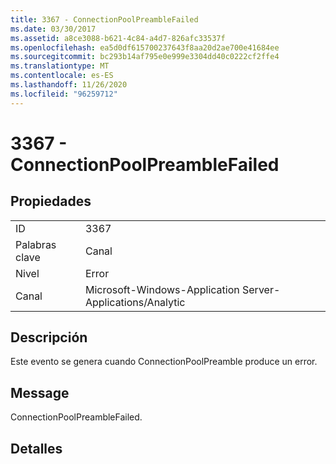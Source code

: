 ```yaml
---
title: 3367 - ConnectionPoolPreambleFailed
ms.date: 03/30/2017
ms.assetid: a8ce3088-b621-4c84-a4d7-826afc33537f
ms.openlocfilehash: ea5d0df615700237643f8aa20d2ae700e41684ee
ms.sourcegitcommit: bc293b14af795e0e999e3304dd40c0222cf2ffe4
ms.translationtype: MT
ms.contentlocale: es-ES
ms.lasthandoff: 11/26/2020
ms.locfileid: "96259712"
---
```

# <a name="3367---connectionpoolpreamblefailed"></a>3367 - ConnectionPoolPreambleFailed

## <a name="properties"></a>Propiedades  
  
|||  
|-|-|  
|ID|3367|  
|Palabras clave|Canal|  
|Nivel|Error|  
|Canal|Microsoft-Windows-Application Server-Applications/Analytic|  
  
## <a name="description"></a>Descripción  

 Este evento se genera cuando ConnectionPoolPreamble produce un error.  
  
## <a name="message"></a>Message  

 ConnectionPoolPreambleFailed.  
  
## <a name="details"></a>Detalles

